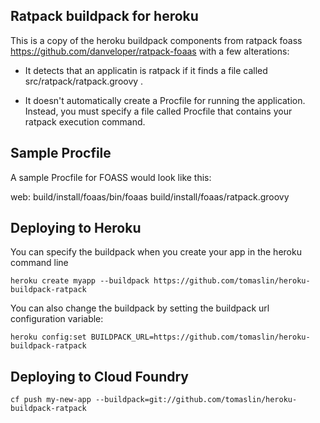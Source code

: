 Ratpack buildpack for heroku
----------------------------

This is a copy of the heroku buildpack components from ratpack foass https://github.com/danveloper/ratpack-foaas with a few alterations:

* It detects that an applicatin is ratpack if it finds a file called src/ratpack/ratpack.groovy .

* It doesn't automatically create a Procfile for running the application. Instead, you must specify a file called Procfile that contains your ratpack execution command. 

Sample Procfile
---------------

A sample Procfile for FOASS would look like this:

web: build/install/foaas/bin/foaas build/install/foaas/ratpack.groovy

Deploying to Heroku 
-------------------

You can specify the buildpack when you create your app in the heroku command line

```
heroku create myapp --buildpack https://github.com/tomaslin/heroku-buildpack-ratpack
```

You can also change the buildpack by setting the buildpack url configuration variable:

```
heroku config:set BUILDPACK_URL=https://github.com/tomaslin/heroku-buildpack-ratpack
```

Deploying to Cloud Foundry
--------------------------

```
cf push my-new-app --buildpack=git://github.com/tomaslin/heroku-buildpack-ratpack
```



